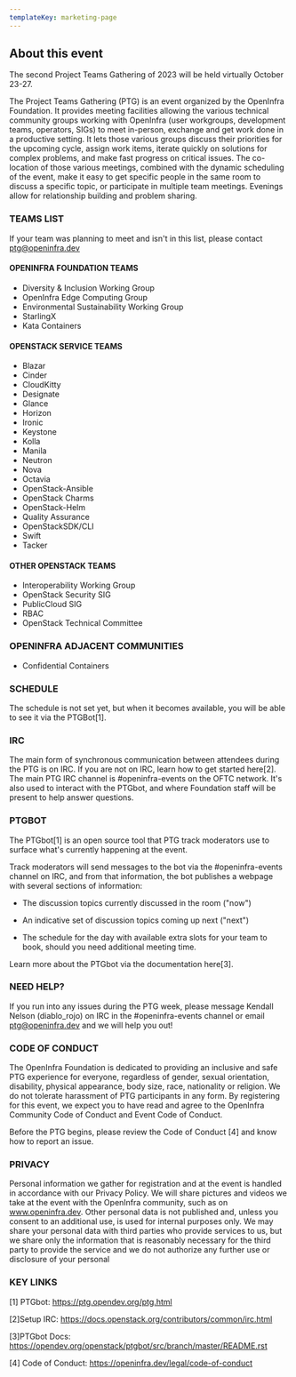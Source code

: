 ```yaml
---
templateKey: marketing-page
---
```


## About this event

The second Project Teams Gathering of 2023 will be held virtually October 23-27.

The Project Teams Gathering (PTG) is an event organized by the OpenInfra Foundation. It provides meeting facilities allowing the various technical community groups working with OpenInfra (user workgroups, development teams, operators, SIGs) to meet in-person, exchange and get work done in a productive setting. It lets those various groups discuss their priorities for the upcoming cycle, assign work items, iterate quickly on solutions for complex problems, and make fast progress on critical issues. The co-location of those various meetings, combined with the dynamic scheduling of the event, make it easy to get specific people in the same room to discuss a specific topic, or participate in multiple team meetings. Evenings allow for relationship building and problem sharing.

### TEAMS LIST

If your team was planning to meet and isn't in this list, please contact <a href="mailto:ptg@openinfra.dev">ptg@openinfra.dev</a>

#### OPENINFRA FOUNDATION TEAMS

<ul>
    <li>Diversity & Inclusion Working Group</li>
    <li>OpenInfra Edge Computing Group</li>
    <li>Environmental Sustainability Working Group</li>
    <li>StarlingX</li>
    <li>Kata Containers</li>
</ul>

#### OPENSTACK SERVICE TEAMS

<ul>
    <li>Blazar</li>
    <li>Cinder</li>
    <li>CloudKitty</li>
    <li>Designate</li>
    <li>Glance</li>
    <li>Horizon</li>
    <li>Ironic</li>
    <li>Keystone</li>
    <li>Kolla</li>
    <li>Manila</li>
    <li>Neutron</li>
    <li>Nova</li>
    <li>Octavia</li>
    <li>OpenStack-Ansible</li>
    <li>OpenStack Charms</li>
    <li>OpenStack-Helm</li>
    <li>Quality Assurance</li>
    <li>OpenStackSDK/CLI</li>
    <li>Swift</li>
    <li>Tacker</li>
</ul>

#### OTHER OPENSTACK TEAMS

<ul>
    <li>Interoperability Working Group</li>
    <li>OpenStack Security SIG</li>
    <li>PublicCloud SIG</li>
    <li>RBAC</li>
    <li>OpenStack Technical Committee</li>
</ul>

### OPENINFRA ADJACENT COMMUNITIES

<ul>
    <li>Confidential Containers</li>
</ul>

### SCHEDULE

The schedule is not set yet, but when it becomes available, you will be able to see it via the PTGBot[1].

### IRC

The main form of synchronous communication between attendees during the PTG is on IRC. If you are not on IRC, learn how to get started here[2]. The main PTG IRC channel is #openinfra-events on the OFTC network. It's also used to interact with the PTGbot, and where Foundation staff will be present to help answer questions.

### PTGBOT

The PTGbot[1] is an open source tool that PTG track moderators use to surface what's currently happening at the event.

Track moderators will send messages to the bot via the #openinfra-events channel on IRC, and from that information, the bot publishes a webpage with several sections of information:

- The discussion topics currently discussed in the room ("now")

- An indicative set of discussion topics coming up next ("next")

- The schedule for the day with available extra slots for your team to book, should you need additional meeting time.

Learn more about the PTGbot via the documentation here[3].

### NEED HELP?

If you run into any issues during the PTG week, please message Kendall Nelson (diablo_rojo) on IRC in the #openinfra-events channel or email ptg@openinfra.dev and we will help you out!

### CODE OF CONDUCT

The OpenInfra Foundation is dedicated to providing an inclusive and safe PTG experience for everyone, regardless of gender, sexual orientation, disability, physical appearance, body size, race, nationality or religion. We do not tolerate harassment of PTG participants in any form. By registering for this event, we expect you to have read and agree to the OpenInfra Community Code of Conduct and Event Code of Conduct.

Before the PTG begins, please review the Code of Conduct [4] and know how to report an issue.

### PRIVACY

Personal information we gather for registration and at the event is handled in accordance with our Privacy Policy. We will share pictures and videos we take at the event with the OpenInfra community, such as on www.openinfra.dev. Other personal data is not published and, unless you consent to an additional use, is used for internal purposes only. We may share your personal data with third parties who provide services to us, but we share only the information that is reasonably necessary for the third party to provide the service and we do not authorize any further use or disclosure of your personal

### KEY LINKS

[﻿1] PTGbot: https://ptg.opendev.org/ptg.html

[﻿2]Setup IRC: https://docs.openstack.org/contributors/common/irc.html

[﻿3]PTGbot Docs: https://opendev.org/openstack/ptgbot/src/branch/master/README.rst

[4] Code of Conduct: https://openinfra.dev/legal/code-of-conduct
